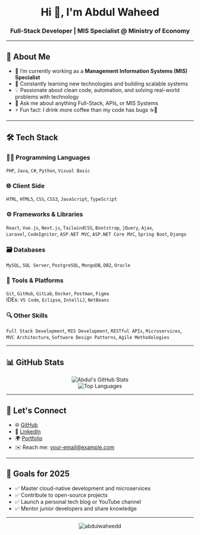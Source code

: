 <h1 align="center">Hi 👋, I'm Abdul Waheed</h1>
<h3 align="center">Full-Stack Developer | MIS Specialist @ Ministry of Economy</h3>

---

## 💫 About Me
- 🔭 I’m currently working as a **Management Information Systems (MIS) Specialist**
- 🌱 Constantly learning new technologies and building scalable systems
- 💡 Passionate about clean code, automation, and solving real-world problems with technology
- 💬 Ask me about anything Full-Stack, APIs, or MIS Systems
- ⚡ Fun fact: I drink more coffee than my code has bugs ☕🐛

---

## 🛠️ Tech Stack

### 👨‍💻 Programming Languages
`PHP`, `Java`, `C#`, `Python`, `Visual Basic`

### 🌐 Client Side
`HTML`, `HTML5`, `CSS`, `CSS3`, `JavaScript`, `TypeScript`

### ⚙️ Frameworks & Libraries
`React`, `Vue.js`, `Next.js`, `TailwindCSS`, `Bootstrap`, `jQuery`, `Ajax`,  
`Laravel`, `CodeIgniter`, `ASP.NET MVC`, `ASP.NET Core MVC`, `Spring Boot`, `Django`

### 🗃️ Databases
`MySQL`, `SQL Server`, `PostgreSQL`, `MongoDB`, `DB2`, `Oracle`

### 🔧 Tools & Platforms
`Git`, `GitHub`, `GitLab`, `Docker`, `Postman`, `Figma`  
IDEs: `VS Code`, `Eclipse`, `IntelliJ`, `NetBeans`

### 🔍 Other Skills
`Full Stack Development`, `MIS Development`, `RESTful APIs`, `Microservices`,  
`MVC Architecture`, `Software Design Patterns`, `Agile Methodologies`

---

## 📊 GitHub Stats

<p align="center">
  <img src="https://github-readme-stats.vercel.app/api?username=abdulwaheedd&show_icons=true&theme=radical" alt="Abdul's GitHub Stats" />
  <br/>
  <img src="https://github-readme-stats.vercel.app/api/top-langs/?username=abdulwaheedd&layout=compact&theme=radical" alt="Top Languages" />
</p>

---

## 🔗 Let's Connect

- 🌐 [GitHub](https://github.com/abdulwaheedd)
- 💼 [LinkedIn](https://www.linkedin.com/in/YOUR-USERNAME/) <!-- Replace with your actual LinkedIn -->
- 🌍 [Portfolio](https://your-portfolio.com) <!-- Replace with your portfolio link -->
- ✉️ Reach me: [your-email@example.com](mailto:your-email@example.com)

---

## 🎯 Goals for 2025

- ✅ Master cloud-native development and microservices
- ✅ Contribute to open-source projects
- ✅ Launch a personal tech blog or YouTube channel
- ✅ Mentor junior developers and share knowledge

---

<p align="center">
  <img src="https://komarev.com/ghpvc/?username=abdulwaheedd&label=Profile%20views&color=0e75b6&style=flat" alt="abdulwaheedd" />
</p>
